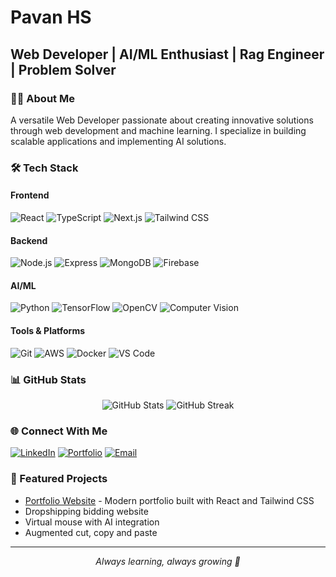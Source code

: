 # Pavan HS
## Web Developer | AI/ML Enthusiast | Rag Engineer | Problem Solver

### 👨‍💻 About Me
A versatile Web Developer passionate about creating innovative solutions through web development and machine learning. I specialize in building scalable applications and implementing AI solutions.

### 🛠️ Tech Stack

#### Frontend
![React](https://img.shields.io/badge/-React-61DAFB?logo=react&logoColor=black&style=flat)
![TypeScript](https://img.shields.io/badge/-TypeScript-3178C6?logo=typescript&logoColor=white&style=flat)
![Next.js](https://img.shields.io/badge/-Next.js-000000?logo=next.js&logoColor=white&style=flat)
![Tailwind CSS](https://img.shields.io/badge/-Tailwind_CSS-06B6D4?logo=tailwind-css&logoColor=white&style=flat)

#### Backend
![Node.js](https://img.shields.io/badge/-Node.js-339933?logo=node.js&logoColor=white&style=flat)
![Express](https://img.shields.io/badge/-Express-000000?logo=express&logoColor=white&style=flat)
![MongoDB](https://img.shields.io/badge/-MongoDB-47A248?logo=mongodb&logoColor=white&style=flat)
![Firebase](https://img.shields.io/badge/-Firebase-FFCA28?logo=firebase&logoColor=black&style=flat)

#### AI/ML
![Python](https://img.shields.io/badge/-Python-3776AB?logo=python&logoColor=white&style=flat)
![TensorFlow](https://img.shields.io/badge/-TensorFlow-FF6F00?logo=tensorflow&logoColor=white&style=flat)
![OpenCV](https://img.shields.io/badge/-OpenCV-5C3EE8?logo=opencv&logoColor=white&style=flat)
![Computer Vision](https://img.shields.io/badge/-Computer_Vision-FF0000?style=flat)

#### Tools & Platforms
![Git](https://img.shields.io/badge/-Git-F05032?logo=git&logoColor=white&style=flat)
![AWS](https://img.shields.io/badge/-AWS-232F3E?logo=amazon-aws&logoColor=white&style=flat)
![Docker](https://img.shields.io/badge/-Docker-2496ED?logo=docker&logoColor=white&style=flat)
![VS Code](https://img.shields.io/badge/-VS_Code-007ACC?logo=visual-studio-code&logoColor=white&style=flat)

### 📊 GitHub Stats

<div align="center">
  <img src="https://github-readme-stats.vercel.app/api?username=Pavanhs1808&show_icons=true&theme=radical" alt="GitHub Stats" />
  <img src="https://github-readme-streak-stats.herokuapp.com/?user=Pavanhs1808&theme=radical" alt="GitHub Streak" />
</div>

### 🌐 Connect With Me
[![LinkedIn](https://img.shields.io/badge/-LinkedIn-0A66C2?logo=linkedin&logoColor=white&style=flat)](your-linkedin-url)
[![Portfolio](https://img.shields.io/badge/-Portfolio-000000?logo=vercel&logoColor=white&style=flat)](your-portfolio-url)
[![Email](https://img.shields.io/badge/-Email-EA4335?logo=gmail&logoColor=white&style=flat)](mailto:your-email)

### 📌 Featured Projects
- [Portfolio Website](https://github.com/Pavanhs1808/pavanportfolio) - Modern portfolio built with React and Tailwind CSS
-  Dropshipping bidding website
-  Virtual mouse with AI integration
-  Augmented cut, copy and paste

---
<div align="center">
  <i>Always learning, always growing 🚀</i>
</div>
